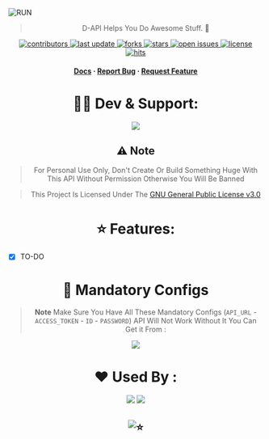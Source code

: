 ![RUN](https://graph.org/file/11b254f8c9f750d04a073.jpg)

<div align="center">

> D-API Helps You Do Awesome Stuff. 🚀

<!-- Badges -->
<p>
  <a href="https://github.com/AmineSoukara/DAMIEN-API/graphs/contributors">
    <img src="https://img.shields.io/github/contributors/aminesoukara/DAMIEN-API" alt="contributors" />
  </a>
  <a href="">
    <img src="https://img.shields.io/github/last-commit/aminesoukara/DAMIEN-API" alt="last update" />
  </a>
  <a href="https://github.com/AmineSoukara/DAMIEN-API/network/members">
    <img src="https://img.shields.io/github/forks/aminesoukara/DAMIEN-API" alt="forks" />
  </a>
  <a href="https://github.com/AmineSoukara/DAMIEN-API/stargazers">
    <img src="https://img.shields.io/github/stars/aminesoukara/DAMIEN-API" alt="stars" />
  </a>
  <a href="https://github.com/AmineSoukara/DAMIEN-API/issues/">
    <img src="https://img.shields.io/github/issues/aminesoukara/DAMIEN-API" alt="open issues" />
  </a>
  <a href="https://github.com/AmineSoukara/DAMIEN-API/blob/main/LICENSE">
    <img src="https://img.shields.io/github/license/aminesoukara/DAMIEN-API.svg" alt="license" />
  </a>
  <a href="https://github.com/AmineSoukara/DAMIEN-API">
    <img src="https://hits.seeyoufarm.com/api/count/incr/badge.svg?url=https%3A%2F%2Fgithub.com%2FAmineSoukara%2FDAMIEN-API&count_bg=%23FF0000&title_bg=%23555555&icon=tinder.svg&icon_color=%23FF0000&title=Hits&edge_flat=false" alt="hits" />
  </a>
</p>

<h4>
    <a href="https://d-api-8ebc31edc170.herokuapp.com/docs">Docs</a>
  <span> · </span>
    <a href="https://github.com/AmineSoukara/DAMIEN-API/issues/">Report Bug</a>
  <span> · </span>
    <a href="https://github.com/AmineSoukara/DAMIEN-API/issues/">Request Feature</a>
  </h4>
</div>

##

<div align="center">

# 👨‍💻 Dev & Support:
<a href="https://bio.link/aminesoukara"><img src="https://img.shields.io/badge/@AmineSoukara-000000?style=flat&logo=messenger&logoColor=white?logoWidth=100"></a>


##

## ⚠️ **Note**
>  For Personal Use Only, Don't Create Or Build Something Huge With This API Without Permission Otherwise You Will Be Banned

> This Project Is Licensed Under The [GNU General Public License v3.0](https://github.com/AmineSoukara/Damien-Api/blob/main/LICENSE)

##

# ⭐️ Features:
<div align="left">

* [x] TO-DO

<div align="center">

##

# 🎰 Mandatory Configs 

> **Note** Make Sure You Have All These Mandatory Configs (```API_URL``` - ```ACCESS_TOKEN``` - ```ID``` - ```PASSWORD```) API Will Not Work Without It
> You Can Get it From :
> <div align="center">
<a href="https://t.me/DamienRobot"><img src="https://img.shields.io/badge/@DamienRobot-FFFF00?style=flat&logo=telegram&logoColor=white?logoWidth=100"></a>
##
  
# ❤️ Used By :

<a href="https://t.me/N1TVsBot"><img src="https://img.shields.io/badge/@N1TVsBot-FF0000?style=flat&logo=telegram&logoColor=black"></a> <a href="https://t.me/DezAltyBot"><img src="https://img.shields.io/badge/@DezAltyBot-7F00FF?style=flat&logo=telegram&logoColor=black"></a>

##

## ![⭐️](https://telegra.ph/file/b132a131aabe2106bd335.gif)

